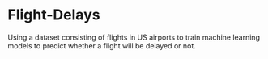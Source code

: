 # Flight-Delays

Using a dataset consisting of flights in US airports to train machine learning models to predict whether a flight will be delayed or not. 
